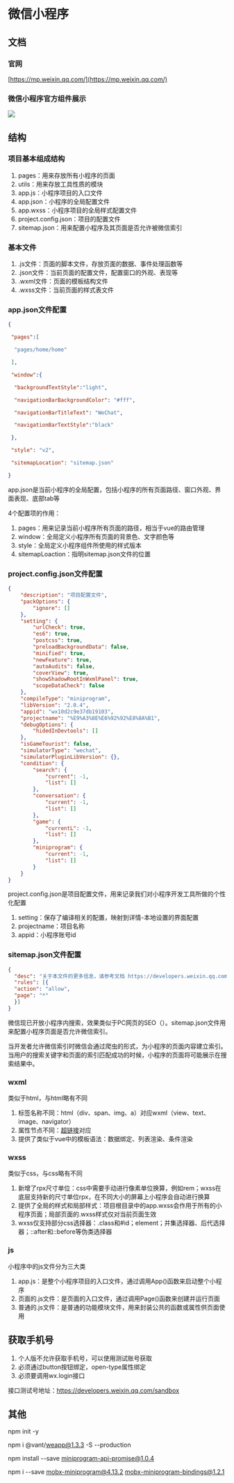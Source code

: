 # 微信小程序

## 文档

### 官网

[https://mp.weixin.qq.com/](https://mp.weixin.qq.com/)

### 微信小程序官方组件展示

![](img/微信小程序官方组件展示.png)

## 结构

### 项目基本组成结构

1. pages：用来存放所有小程序的页面
2. utils：用来存放工具性质的模块
3. app.js：小程序项目的入口文件
4. app.json：小程序的全局配置文件
5. app.wxss：小程序项目的全局样式配置文件
6. project.config.json：项目的配置文件
7. sitemap.json：用来配置小程序及其页面是否允许被微信索引  

### 基本文件

1. .js文件：页面的脚本文件，存放页面的数据、事件处理函数等
2. .json文件：当前页面的配置文件，配置窗口的外观、表现等
3. .wxml文件：页面的模板结构文件
4. .wxss文件：当前页面的样式表文件

### app.json文件配置

```json
{

 "pages":[

  "pages/home/home"

 ],

 "window":{

  "backgroundTextStyle":"light",

  "navigationBarBackgroundColor": "#fff",

  "navigationBarTitleText": "WeChat",

  "navigationBarTextStyle":"black"

 },

 "style": "v2",

 "sitemapLocation": "sitemap.json"

}
```

app.json是当前小程序的全局配置，包括小程序的所有页面路径、窗口外观、界面表现、底部tab等

4个配置项的作用：

1. pages：用来记录当前小程序所有页面的路径，相当于vue的路由管理
2. window：全局定义小程序所有页面的背景色、文字颜色等
3. style：全局定义小程序组件所使用的样式版本
4. sitemapLoaction：指明sitemap.json文件的位置

### project.config.json文件配置

```json
{
	"description": "项目配置文件",
	"packOptions": {
		"ignore": []
	},
	"setting": {
		"urlCheck": true,
		"es6": true,
		"postcss": true,
		"preloadBackgroundData": false,
		"minified": true,
		"newFeature": true,
		"autoAudits": false,
		"coverView": true,
		"showShadowRootInWxmlPanel": true,
		"scopeDataCheck": false
	},
	"compileType": "miniprogram",
	"libVersion": "2.0.4",
	"appid": "wx10d2c9e37db19103",
	"projectname": "%E9%A3%8E%E6%92%92%E8%8A%B1",
	"debugOptions": {
		"hidedInDevtools": []
	},
	"isGameTourist": false,
	"simulatorType": "wechat",
	"simulatorPluginLibVersion": {},
	"condition": {
		"search": {
			"current": -1,
			"list": []
		},
		"conversation": {
			"current": -1,
			"list": []
		},
		"game": {
			"currentL": -1,
			"list": []
		},
		"miniprogram": {
			"current": -1,
			"list": []
		}
	}
}
```

project.config.json是项目配置文件，用来记录我们对小程序开发工具所做的个性化配置

1. setting：保存了编译相关的配置，映射到详情-本地设置的界面配置
2. projectname：项目名称
3. appid：小程序账号id

### sitemap.json文件配置

```json
{
  "desc": "关于本文件的更多信息，请参考文档 https://developers.weixin.qq.com/miniprogram/dev/framework/sitemap.html",
  "rules": [{
  "action": "allow",
  "page": "*"
  }]
}
```

微信现已开放小程序内搜索，效果类似于PC网页的SEO（）。sitemap.json文件用来配置小程序页面是否允许微信索引。

当开发者允许微信索引时微信会通过爬虫的形式，为小程序的页面内容建立索引。当用户的搜索关键字和页面的索引匹配成功的时候，小程序的页面将可能展示在搜索结果中。

### wxml

类似于html，与html略有不同

1. 标签名称不同：html（div、span、img、a）对应wxml（view、text、image、navigator）
2. 属性节点不同：<a href="#">超链接</a>对应<navigator url="/pages/home/home"></navigator>
3. 提供了类似于vue中的模板语法：数据绑定、列表渲染、条件渲染

### wxss

类似于css，与css略有不同

1. 新增了rpx尺寸单位：css中需要手动进行像素单位换算，例如rem；wxss在底层支持新的尺寸单位rpx，在不同大小的屏幕上小程序会自动进行换算
2. 提供了全局的样式和局部样式：项目根目录中的app.wxss会作用于所有的小程序页面；局部页面的.wxss样式仅对当前页面生效
3. wxss仅支持部分css选择器：.class和#id；element；并集选择器、后代选择器；::after和::before等伪类选择器

### js

小程序中的js文件分为三大类

1. app.js：是整个小程序项目的入口文件，通过调用App()函数来启动整个小程序
2. 页面的.js文件：是页面的入口文件，通过调用Page()函数来创建并运行页面
3. 普通的.js文件：是普通的功能模块文件，用来封装公共的函数或属性供页面使用

## 获取手机号

1. 个人版不允许获取手机号，可以使用测试账号获取
2. 必须通过button按钮绑定，open-type属性绑定
3. 必须要调用wx.login接口

接口测试号地址：https://developers.weixin.qq.com/sandbox

## 其他

npm init -y

npm i @vant/weapp@1.3.3 -S --production

npm install --save miniprogram-api-promise@1.0.4

npm i --save mobx-miniprogram@4.13.2 mobx-miniprogram-bindings@1.2.1